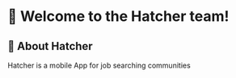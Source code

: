 # 👋 Welcome to the Hatcher team!

## 💫 About Hatcher
Hatcher is a mobile App for job searching communities
